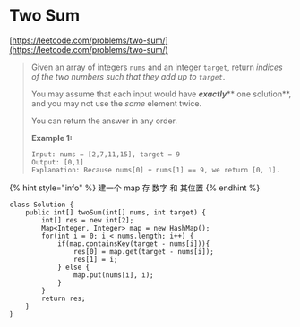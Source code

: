 # Two Sum

[https://leetcode.com/problems/two-sum/](https://leetcode.com/problems/two-sum/)

> Given an array of integers `nums` and an integer `target`, return _indices of the two numbers such that they add up to `target`_.
>
> You may assume that each input would have _**exactly**_** one solution**, and you may not use the _same_ element twice.
>
> You can return the answer in any order.
>
> &#x20;
>
> **Example 1:**
>
> ```
> Input: nums = [2,7,11,15], target = 9
> Output: [0,1]
> Explanation: Because nums[0] + nums[1] == 9, we return [0, 1].
> ```

{% hint style="info" %}
建一个 map 存 数字 和 其位置
{% endhint %}

```
class Solution {
    public int[] twoSum(int[] nums, int target) {
        int[] res = new int[2];
        Map<Integer, Integer> map = new HashMap();
        for(int i = 0; i < nums.length; i++) {
            if(map.containsKey(target - nums[i])){
                res[0] = map.get(target - nums[i]);
                res[1] = i;
            } else {
                map.put(nums[i], i);
            }
        }
        return res;
    }
}
```
